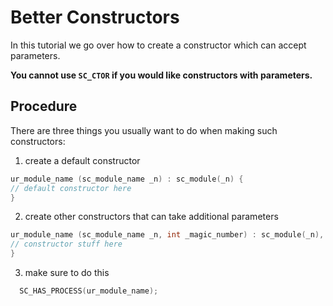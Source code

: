 # Better Constructors

In this tutorial we go over how to create a constructor which can accept parameters.

**You cannot use `SC_CTOR` if you would like constructors with parameters.**

## Procedure


There are three things you usually want to do when making such constructors:

1. create a default constructor

```c++
ur_module_name (sc_module_name _n) : sc_module(_n) {
// default constructor here
}
```


2. create other constructors that can take additional parameters

```c++
ur_module_name (sc_module_name _n, int _magic_number) : sc_module(_n), magic_number(_magic_number) {
// constructor stuff here
}
```

3. make sure to do this

```c++
  SC_HAS_PROCESS(ur_module_name);
```
